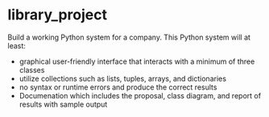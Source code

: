 # library_project
Build a working Python system for a company.
This Python system will at least:
- graphical user-friendly interface that interacts with a minimum of three classes
- utilize collections such as lists, tuples, arrays, and dictionaries
- no syntax or runtime errors and produce the correct results
- Documenation which includes the proposal, class diagram, and report of results with sample output
